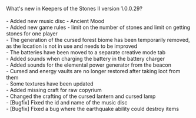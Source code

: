 What's new in Keepers of the Stones II version 1.0.0.29?<br />
<br />- Added new music disc - Ancient Mood
<br />- Added new game rules - limit on the number of stones and limit on getting stones for one player
<br />- The generation of the cursed forest biome has been temporarily removed, as the location is not in use and needs to be improved
<br />- The batteries have been moved to a separate creative mode tab
<br />- Added sounds when charging the battery in the battery charger
<br />- Added sounds for the elemental power generator from the beacon
<br />- Cursed and energy vaults are no longer restored after taking loot from them
<br />- Some textures have been updated
<br />- Added missing craft for raw copyrium
<br />- Changed the crafting of the cursed lantern and cursed lamp
<br />- [Bugfix] Fixed the id and name of the music disc
<br />- [Bugfix] Fixed a bug where the earthquake ability could destroy items
